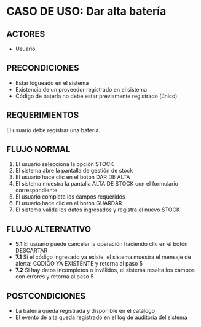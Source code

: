 # CASO DE USO: Dar alta batería

## ACTORES  
- Usuario

## PRECONDICIONES  
- Estar logueado en el sistema  
- Existencia de un proveedor registrado en el sistema  
- Código de batería no debe estar previamente registrado (único)

## REQUERIMIENTOS  
El usuario debe registrar una batería.

## FLUJO NORMAL  
1. El usuario selecciona la opción STOCK 
2. El sistema abre la pantalla de gestión de stock 
3. El usuario hace clic en el botón DAR DE ALTA 
4. El sistema muestra la pantalla ALTA DE STOCK con el formulario correspondiente  
5. El usuario completa los campos requeridos 
6. El usuario hace clic en el botón GUARDAR 
7. El sistema valida los datos ingresados y registra el nuevo STOCK

## FLUJO ALTERNATIVO  
- **5.1** El usuario puede cancelar la operación haciendo clic en el botón DESCARTAR  
- **7.1** Si el código ingresado ya existe, el sistema muestra el mensaje de alerta: CODIGO YA EXISTENTE y retorna al paso 5  
- **7.2** Si hay datos incompletos o inválidos, el sistema resalta los campos con errores y retorna al paso 5

## POSTCONDICIONES  
- La batería queda registrada y disponible en el catálogo  
- El evento de alta queda registrado en el log de auditoría del sistema
